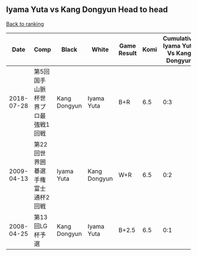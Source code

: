 ## Iyama Yuta vs Kang Dongyun Head to head

[Back to ranking](../../index.md)




| **Date** | **Comp** | **Black** | **White** | **Game Result** | **Komi** | **Cumulative Iyama Yuta Vs Kang Dongyun** | **Iyama Yuta Streak** | **Kang Dongyun Streak** | 
| --- | --- | --- | --- | --- | --- | --- | --- | --- |
| 2018-07-28 | 第5回国手山脈杯世界プロ最強戦1回戦 | Kang Dongyun | Iyama Yuta | B+R | 6.5 | 0:3 | 0 | 3 | 
| 2009-04-13 | 第22回世界囲碁選手権富士通杯2回戦 | Iyama Yuta | Kang Dongyun | W+R | 6.5 | 0:2 | 0 | 2 | 
| 2008-04-25 | 第13回LG杯予選 | Kang Dongyun | Iyama Yuta | B+2.5 | 6.5 | 0:1 | 0 | 1 |




